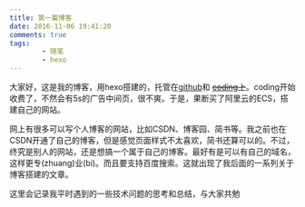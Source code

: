 ```yaml
---
title: 第一篇博客
date: 2016-11-06 19:41:20
comments: true
tags:
        - 随笔
        - hexo
---
```

大家好，这是我的博客，用hexo搭建的，托管在[github](https://github.com/tywei90/tywei90.github.io)和 ~~[coding](https://coding.net/u/tywei/p/tywei/git)上~~。coding开始收费了，不然会有5s的广告中间页，很不爽。于是，果断买了阿里云的ECS，搭建自己的网站。
<!-- more -->
网上有很多可以写个人博客的网站，比如CSDN、博客园、简书等。我之前也在CSDN开通了自己的博客，但是感觉页面样式不太喜欢，简书还算可以的。不过，终究是别人的网站，还是想搞一个属于自己的博客。最好有是可以有自己的域名，这样更专(zhuang)业(bi)。而且要支持百度搜索。这就出现了我后面的一系列关于博客搭建的文章。

这里会记录我平时遇到的一些技术问题的思考和总结，与大家共勉